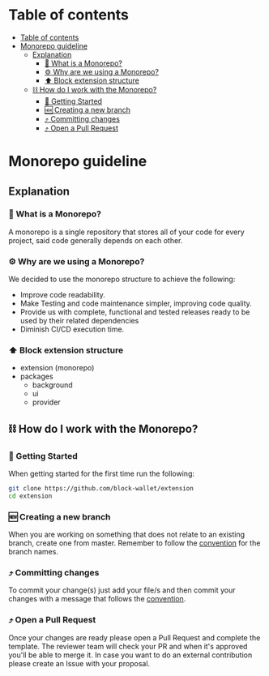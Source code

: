 # Table of contents

- [Table of contents](#table-of-contents)
- [Monorepo guideline](#monorepo-guideline)
  - [Explanation](#explanation)
    - [🧰 What is a Monorepo?](#-what-is-a-monorepo)
    - [⚙️ Why are we using a Monorepo?](#️-why-are-we-using-a-monorepo)
    - [⬆ Block extension structure](#-block-extension-structure)
  - [⛓ How do I work with the Monorepo?](#-how-do-i-work-with-the-monorepo)
    - [🚉 Getting Started](#-getting-started)
    - [🆕 Creating a new branch](#-creating-a-new-branch)
    - [⤴ Committing changes](#-committing-changes)
    - [⤴ Open a Pull Request](#-open-a-pull-request)

# Monorepo guideline

## Explanation

### 🧰 What is a Monorepo?

A monorepo is a single repository that stores all of your code for every project, said code generally depends on each other.

### ⚙️ Why are we using a Monorepo?

We decided to use the monorepo structure to achieve the following:

- Improve code readability.
- Make Testing and code maintenance simpler, improving code quality.
- Provide us with complete, functional and tested releases ready to be used by their related dependencies
- Diminish CI/CD execution time.

### ⬆ Block extension structure

- extension (monorepo)
- packages
  - background
  - ui
  - provider

## ⛓ How do I work with the Monorepo?

### 🚉 Getting Started

When getting started for the first time run the following:

```bash
git clone https://github.com/block-wallet/extension
cd extension
```

### 🆕 Creating a new branch

When you are working on something that does not relate to an existing branch, create one from master. Remember to follow the [convention](convention.md) for the branch names.

### ⤴ Committing changes

To commit your change(s) just add your file/s and then commit your changes with a message that follows the [convention](convention.md).


### ⤴ Open a Pull Request

Once your changes are ready please open a Pull Request and complete the template. The reviewer team will check your PR and when it's approved you'll be able to merge it. In case you want to do an external contribution please create an Issue with your proposal. 
